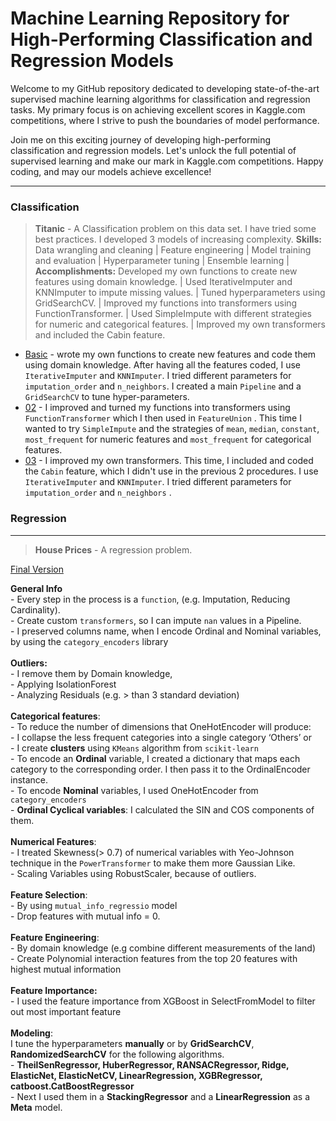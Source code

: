 ﻿# Machine Learning Repository for High-Performing Classification and Regression Models
Welcome to my GitHub repository dedicated to developing state-of-the-art supervised machine learning algorithms for classification and regression tasks. My primary focus is on achieving excellent scores in Kaggle.com competitions, where I strive to push the boundaries of model performance.

Join me on this exciting journey of developing high-performing classification and regression models. Let's unlock the full potential of supervised learning and make our mark in Kaggle.com competitions. Happy coding, and may our models achieve excellence!

---

### Classification

> **Titanic** - A Classification problem on this data set. I have tried some best practices. I developed 3 models of increasing complexity.
**Skills:** Data wrangling and cleaning | Feature engineering | Model training and evaluation | Hyperparameter tuning | Ensemble learning | **Accomplishments:** Developed my own functions to create new features using domain knowledge. | Used IterativeImputer and KNNImputer to impute missing values. | Tuned hyperparameters using GridSearchCV. | Improved my functions into transformers using FunctionTransformer. | Used SimpleImpute with different strategies for numeric and categorical features. | Improved my own transformers and included the Cabin feature.
 - [Basic](https://nbviewer.jupyter.org/github/antirrabia/DataMining-_-/blob/main/notebooks/Titanic_01.ipynb) - wrote my own functions to create new features and code them using domain knowledge. After having all the features coded, I use `IterativeImputer` and `KNNImputer`. I tried different parameters for `imputation_order` and `n_neighbors`. I created a main `Pipeline` and a `GridSearchCV` to tune hyper-parameters. 
 - [02](https://nbviewer.jupyter.org/github/antirrabia/DataMining-_-/blob/main/notebooks/Titanic_02.ipynb) - I improved and turned my functions into transformers using `FunctionTransformer` which I then used in `FeatureUnion` . This time I wanted to try `SimpleImpute` and the strategies of `mean`, `median`, `constant`, `most_frequent` for numeric features and `most_frequent` for categorical features. 
 - [03](https://nbviewer.jupyter.org/github/antirrabia/DataMining-_-/blob/main/notebooks/Titanic_03.ipynb) - I improved my own transformers. This time, I included and coded the `Cabin` feature, which I didn't use in the previous 2 procedures. I use `IterativeImputer` and `KNNImputer`. I tried different parameters for `imputation_order` and `n_neighbors` .  


### Regression

---

> **House Prices** - A regression problem. 

[Final Version](https://nbviewer.jupyter.org/github/antirrabia/DataMining-_-/blob/main/notebooks/HousePrices.ipynb) 

 **General Info** <br />  - Every step in the process is a `function`, (e.g. Imputation, Reducing Cardinality). <br /> - Create custom `transformers`, so I can impute `nan` values in a Pipeline. <br /> - I preserved  columns name, when I encode Ordinal and Nominal variables, by using  the `category_encoders` library <br /> <br /> **Outliers:** <br /> - I remove them by Domain knowledge, <br /> - Applying IsolationForest<br /> - Analyzing Residuals (e.g. > than 3 standard deviation) <br /> <br /> **Categorical features**:   <br /> - To reduce the number of dimensions that OneHotEncoder will produce: <br /> - I collapse the less frequent categories into a single category ‘Others’ or <br /> - I create **clusters** using `KMeans` algorithm from `scikit-learn` <br /> - To encode an **Ordinal** variable, I created a dictionary that maps each category to the corresponding order. I then pass it to the OrdinalEncoder instance.<br /> - To encode **Nominal** variables, I used OneHotEncoder from `category_encoders`<br /> - **Ordinal Cyclical variables**: I calculated the SIN and COS components of them.       <br /> <br /> **Numerical Features**: <br /> - I treated Skewness(> 0.7) of numerical variables with Yeo-Johnson technique in the `PowerTransformer` to make them more Gaussian Like.<br /> - Scaling Variables using RobustScaler, because of outliers.   <br /> <br /> **Feature Selection**: <br /> - By using `mutual_info_regressio` model <br /> - Drop features with mutual info = 0.    <br /> <br /> **Feature Engineering**: <br /> - By domain knowledge (e.g combine different measurements of the land)<br /> - Create Polynomial interaction features from the top 20 features with highest mutual information <br /> <br />  **Feature Importance:**  <br /> - I used the feature importance from XGBoost in SelectFromModel to filter out most important feature  <br /> <br /> **Modeling**: <br /> I tune the hyperparameters **manually** or by **GridSearchCV**, **RandomizedSearchCV** for the following algorithms. <br/> - **TheilSenRegressor, HuberRegressor, RANSACRegressor, Ridge, ElasticNet, ElasticNetCV, LinearRegression, XGBRegressor, catboost.CatBoostRegressor** <br />    - Next I used them in a **StackingRegressor**  and a **LinearRegression** as a **Meta** model.  <br /> 

